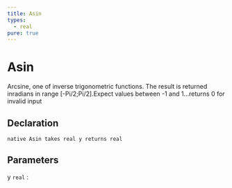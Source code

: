 ```yaml
---
title: Asin
types:
  - real
pure: true
---
```


# Asin
Arcsine, one of inverse trigonometric functions. The result is returned inradians in range [-Pi/2;Pi/2].Expect values between -1 and 1...returns 0 for invalid input

## Declaration

```jass
native Asin takes real y returns real
```

## Parameters
y `real`
: 
